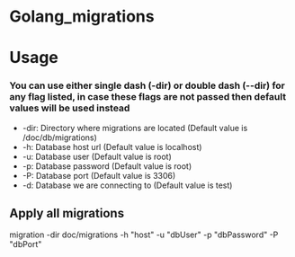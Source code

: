 # Golang_migrations

# Usage

### You can use either single dash (-dir) or double dash (--dir) for any flag listed, in case these flags are not passed then default values will be used instead

- -dir: Directory where migrations are located (Default value is /doc/db/migrations)
- -h: Database host url (Default value is localhost)
- -u: Database user (Default value is root)
- -p: Database password (Default value is root)
- -P: Database port (Default value is 3306)
- -d: Database we are connecting to (Default value is test)


## Apply all migrations
migration -dir doc/migrations -h "host" -u "dbUser" -p "dbPassword" -P "dbPort"
